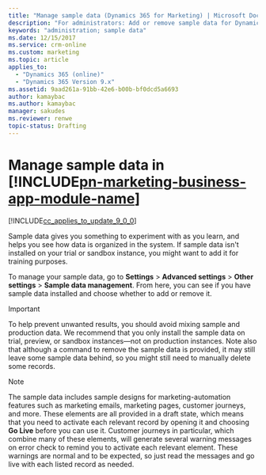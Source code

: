```yaml
---
title: "Manage sample data (Dynamics 365 for Marketing) | Microsoft Docs"
description: "For administrators: Add or remove sample data for Dynamics 365 for Marketing."
keywords: "administration; sample data"
ms.date: 12/15/2017
ms.service: crm-online
ms.custom: marketing
ms.topic: article
applies_to:
  - "Dynamics 365 (online)"
  - "Dynamics 365 Version 9.x"
ms.assetid: 9aad261a-91bb-42e6-b00b-bf0dcd5a6693
author: kamaybac
ms.author: kamaybac
manager: sakudes
ms.reviewer: renwe
topic-status: Drafting
---
```


# Manage sample data in [!INCLUDE[pn-marketing-business-app-module-name](../includes/pn-marketing-business-app-module-name.md)]


[!INCLUDE[cc_applies_to_update_9_0_0](../includes/cc_applies_to_update_9_0_0.md)]

Sample data gives you something to experiment with as you learn, and helps you see how data is organized in the system. If sample data isn't installed on your trial or sandbox instance, you might want to add it for training purposes. 

To manage your sample data, go to **Settings** > **Advanced settings** > **Other settings** > **Sample data management**. From here, you can see if you have sample data installed and choose whether to add or remove it.

> [!IMPORTANT]
> To help prevent unwanted results, you should avoid mixing sample and production data. We recommend that you only install the sample data on trial, preview, or sandbox instances&mdash;not on production instances. Note also that although a command to remove the sample data is provided, it may still leave some sample data behind, so you might still need to manually delete some records.

> [!NOTE]
> The sample data includes sample designs for marketing-automation features such as marketing emails, marketing pages, customer journeys, and more. These elements are all provided in a draft state, which means that you need to activate each relevant record by opening it and choosing **Go Live** before you can use it. Customer journeys in particular, which combine many of these elements, will generate several warning messages on error check to remind you to activate each relevant element. These warnings are normal and to be expected, so just read the messages and go live with each listed record as needed.


